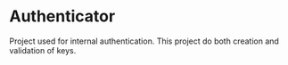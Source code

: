 # Authenticator

Project used for internal authentication. This project do both creation and validation of keys.